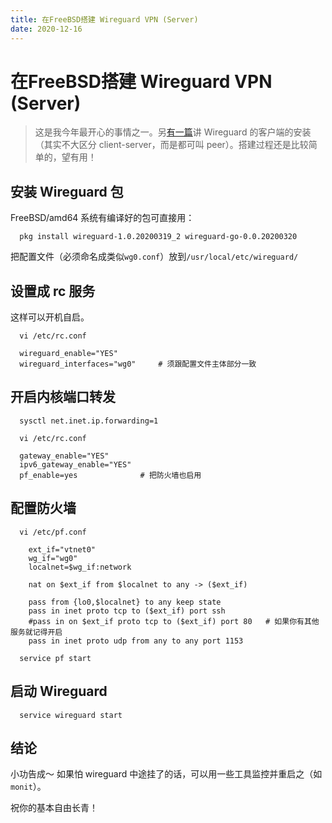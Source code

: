 ```yaml
---
title: 在FreeBSD搭建 Wireguard VPN (Server)
date: 2020-12-16
---
```




# 在FreeBSD搭建 Wireguard VPN (Server)

> 这是我今年最开心的事情之一。另[有一篇](https://mdrights.github.io/os-observe/posts/2020/12/install-wireguard-on-alpine-armv7.html)讲 Wireguard 的客户端的安装（其实不大区分 client-server，而是都可叫 peer）。搭建过程还是比较简单的，望有用！  


## 安装 Wireguard 包

FreeBSD/amd64 系统有编译好的包可直接用：

```
  pkg install wireguard-1.0.20200319_2 wireguard-go-0.0.20200320
```

把配置文件（必须命名成类似`wg0.conf`）放到`/usr/local/etc/wireguard/`  


## 设置成 rc 服务

这样可以开机自启。  
```
  vi /etc/rc.conf

  wireguard_enable="YES"
  wireguard_interfaces="wg0"     # 须跟配置文件主体部分一致
```

## 开启内核端口转发  
```
  sysctl net.inet.ip.forwarding=1

  vi /etc/rc.conf

  gateway_enable="YES"
  ipv6_gateway_enable="YES"
  pf_enable=yes              # 把防火墙也启用
```

## 配置防火墙  
```
  vi /etc/pf.conf

	ext_if="vtnet0"
	wg_if="wg0"
	localnet=$wg_if:network

	nat on $ext_if from $localnet to any -> ($ext_if)

	pass from {lo0,$localnet} to any keep state
	pass in inet proto tcp to ($ext_if) port ssh
	#pass in on $ext_if proto tcp to ($ext_if) port 80   # 如果你有其他服务就记得开启
	pass in inet proto udp from any to any port 1153

  service pf start
```

## 启动 Wireguard
```
  service wireguard start
```

## 结论
小功告成～ 如果怕 wireguard 中途挂了的话，可以用一些工具监控并重启之（如`monit`）。  

祝你的基本自由长青！

